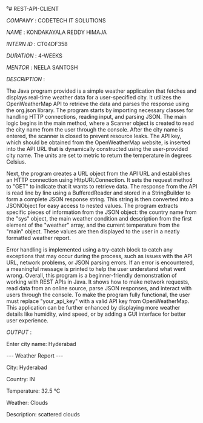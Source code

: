 ⁶# REST-API-CLIENT

*COMPANY* : CODETECH IT SOLUTIONS

*NAME* : KONDAKAYALA REDDY HIMAJA 

*INTERN ID* : CT04DF358

*DURATION* : 4-WEEKS

*MENTOR* : NEELA SANTOSH

*DESCRIPTION* : 

The Java program provided is a simple weather application that fetches and displays real-time weather data for a user-specified city. It utilizes the OpenWeatherMap API to retrieve the data and parses the response using the org.json library. The program starts by importing necessary classes for handling HTTP connections, reading input, and parsing JSON. The main logic begins in the main method, where a Scanner object is created to read the city name from the user through the console. After the city name is entered, the scanner is closed to prevent resource leaks. The API key, which should be obtained from the OpenWeatherMap website, is inserted into the API URL that is dynamically constructed using the user-provided city name. The units are set to metric to return the temperature in degrees Celsius.

Next, the program creates a URL object from the API URL and establishes an HTTP connection using HttpURLConnection. It sets the request method to "GET" to indicate that it wants to retrieve data. The response from the API is read line by line using a BufferedReader and stored in a StringBuilder to form a complete JSON response string. This string is then converted into a JSONObject for easy access to nested values. The program extracts specific pieces of information from the JSON object: the country name from the "sys" object, the main weather condition and description from the first element of the "weather" array, and the current temperature from the "main" object. These values are then displayed to the user in a neatly formatted weather report.

Error handling is implemented using a try-catch block to catch any exceptions that may occur during the process, such as issues with the API URL, network problems, or JSON parsing errors. If an error is encountered, a meaningful message is printed to help the user understand what went wrong. Overall, this program is a beginner-friendly demonstration of working with REST APIs in Java. It shows how to make network requests, read data from an online source, parse JSON responses, and interact with users through the console. To make the program fully functional, the user must replace "your_api_key" with a valid API key from OpenWeatherMap. This application can be further enhanced by displaying more weather details like humidity, wind speed, or by adding a GUI interface for better user experience.

*OUTPUT* :

Enter city name: Hyderabad

--- Weather Report ---

City: Hyderabad

Country: IN

Temperature: 32.5 °C

Weather: Clouds

Description: scattered clouds

 
